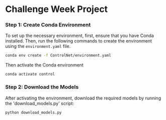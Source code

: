 # Challenge Week Project

### Step 1: Create Conda Environment

To set up the necessary environment, first, ensure that you have Conda installed. Then, run the following commands to create the environment using the `environment.yaml` file.

```bash
conda env create -f ControlNet/environment.yaml
```

Then activate the Conda environment
```bash
conda activate control
```

### Step 2: Download the Models

After activating the environment, download the required models by running the 'download_models.py' script:

```bash
python download_models.py
```
